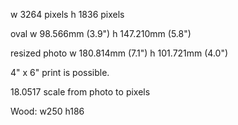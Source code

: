 w 3264 pixels
h 1836 pixels

oval
    w 98.566mm  (3.9")
    h 147.210mm (5.8")

resized photo
    w 180.814mm (7.1")
    h 101.721mm (4.0")
    
    
4" x 6" print is possible.

18.0517 scale from photo to pixels

Wood: w250 h186
